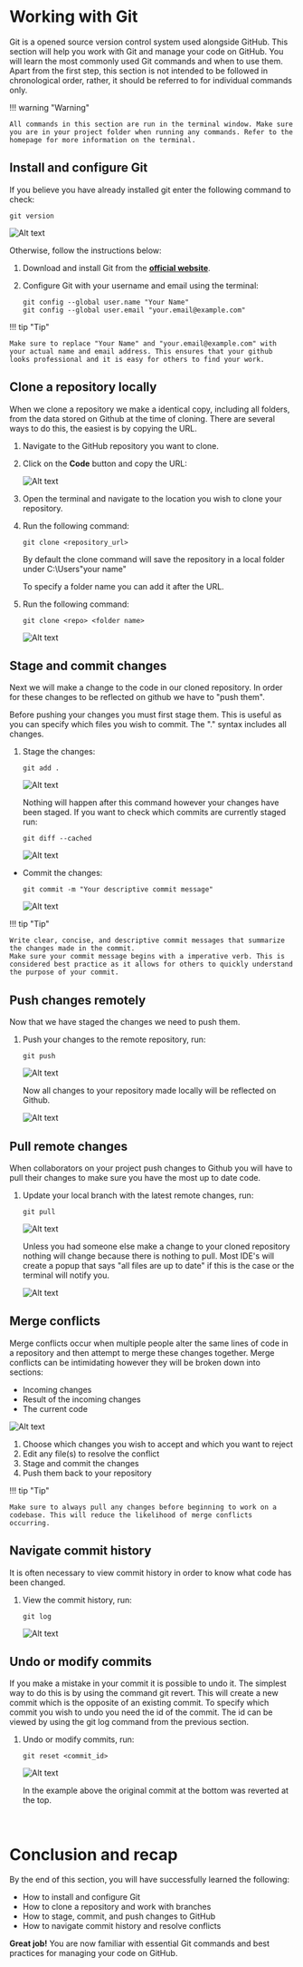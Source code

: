 # Working with Git 

Git is a opened source version control system used alongside GitHub. This section will help you work with Git and manage your code on GitHub. You will learn the most commonly used Git commands and when to use them. Apart from the first step, this section is not intended to be followed in chronological order, rather, it should be referred to for individual commands only.

!!! warning "Warning"

    All commands in this section are run in the terminal window. Make sure you are in your project folder when running any commands. Refer to the homepage for more information on the terminal.

## Install and configure Git

If you believe you have already installed git enter the following command to check:

```git
git version
```

![Alt text](./images/gitversion.png)

Otherwise, follow the instructions below:

1. Download and install Git from the [**official website**](https://git-scm.com/downloads).
2. Configure Git with your username and email using the terminal:

    ```git
    git config --global user.name "Your Name"
    git config --global user.email "your.email@example.com"
    ```

!!! tip "Tip"

    Make sure to replace "Your Name" and "your.email@example.com" with your actual name and email address. This ensures that your github looks professional and it is easy for others to find your work.

## Clone a repository locally

When we clone a repository we make a identical copy, including all folders, from the data stored on Github at the time of cloning. There are several ways to do this, the easiest is by copying the URL. 

1. Navigate to the GitHub repository you want to clone.
2. Click on the **Code** button and copy the URL:

    ![Alt text](./images/clone.png)

3. Open the terminal and navigate to the location you wish to clone your repository.

4. Run the following command:

    ```git
    git clone <repository_url>
    ```

    By default the clone command will save the repository in a local folder under C:\Users\"your name"

    To specify a folder name you can add it after the URL.

5. Run the following command:

    ```git
    git clone <repo> <folder name>
    ```

    ![Alt text](./images/gitclone.png)

##  Stage and commit changes

Next we will make a change to the code in our cloned repository. In order for these changes to be reflected on github we have to "push them". 

 Before pushing your changes you must first stage them. This is useful as you can specify which files you wish to commit. The "." syntax includes all changes.

1. Stage the changes:

    ```git
    git add .
    ```
    ![Alt text](./images/gitadd.png)

    Nothing will happen after this command however your changes have been staged. If you want to check which commits are currently staged run:
    
    ```git
    git diff --cached
    ```
    ![Alt text](./images/gitdiff.png)

- Commit the changes:

    ```git
    git commit -m "Your descriptive commit message"
    ```
    ![Alt text](./images/gitcommit.png)

!!! tip "Tip"

    Write clear, concise, and descriptive commit messages that summarize the changes made in the commit.
    Make sure your commit message begins with a imperative verb. This is considered best practice as it allows for others to quickly understand the purpose of your commit.

## Push changes remotely

Now that we have staged the changes we need to push them.

1. Push your changes to the remote repository, run:

    ```git
    git push
    ```

    ![Alt text](./images/gitpush.png)

    Now all changes to your repository made locally will be reflected on Github. 

    ![Alt text](./images/commitresult.png)

##  Pull remote changes

When collaborators on your project push changes to Github you will have to pull their changes to make sure you have the most up to date code. 

1. Update your local branch with the latest remote changes, run:

    ```git
    git pull
    ```

    ![Alt text](./images/gitpull.png)

    Unless you had someone else make a change to your cloned repository nothing will change because there is nothing to pull. Most IDE's will create a popup that says "all files are up to date" if this is the case or the terminal will notify you.

    ![Alt text](./images/gitpullnoresult.png)

## Merge conflicts

Merge conflicts occur when multiple people alter the same lines of code in a repository and then attempt to merge these changes together. Merge conflicts can be intimidating however they will be broken down into sections:

- Incoming changes 
- Result of the incoming changes
- The current code 

![Alt text](./images/gitconflict.png)

1. Choose which changes you wish to accept and which you want to reject
2. Edit any file(s) to resolve the conflict
3. Stage and commit the changes
4. Push them back to your repository

!!! tip "Tip"

    Make sure to always pull any changes before beginning to work on a codebase. This will reduce the likelihood of merge conflicts occurring.

## Navigate commit history

It is often necessary to view commit history in order to know what code has been changed.

1. View the commit history, run:

    ```git
    git log
    ```
    ![Alt text](./images/gitlog.png)

## Undo or modify commits

If you make a mistake in your commit it is possible to undo it. The simplest way to do this is by using the command git revert. This will create a new commit which is the opposite of an existing commit. To specify which commit you wish to undo you need the id of the commit. The id can be viewed by using the git log command from the previous section.

1. Undo or modify commits, run:

    ```git
    git reset <commit_id>
    ```

    ![Alt text](./images/gitrevert.png)

    In the example above the original commit at the bottom was reverted at the top. 

&nbsp;

# Conclusion and recap

By the end of this section, you will have successfully learned the following:

- How to install and configure Git
- How to clone a repository and work with branches
- How to stage, commit, and push changes to GitHub
- How to navigate commit history and resolve conflicts

**Great job!** You are now familiar with essential Git commands and best practices for managing your code on GitHub.
